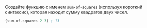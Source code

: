 
Создайте функцию с именем `sum-of-squares` (используя короткий синтаксис), которая находит сумму квадратов двух чисел.

```scheme
(sum-of-squares 2 3) ; 13
```
